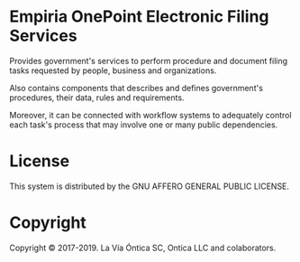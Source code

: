 ﻿# Empiria OnePoint Electronic Filing Services

Provides government's services to perform procedure and document filing tasks requested by people,
business and organizations.

Also contains components that describes and defines government's procedures, their data,
rules and requirements.

Moreover, it can be connected with workflow systems to adequately control each task's process
that may involve one or many public dependencies.

# License

This system is distributed by the GNU AFFERO GENERAL PUBLIC LICENSE.

# Copyright

Copyright © 2017-2019. La Vía Óntica SC, Ontica LLC and colaborators.
